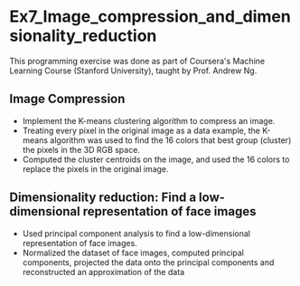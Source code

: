 # Ex7_Image_compression_and_dimensionality_reduction

This programming exercise was done as part of Coursera's Machine Learning Course (Stanford University), taught by Prof. Andrew Ng.

## Image Compression

* Implement the K-means clustering algorithm to compress an image.
* Treating every pixel in the original image as a data example, the K-means algorithm was used to find the 16 colors that best group (cluster) the pixels in the 3D RGB space.
* Computed the cluster centroids on the image, and used the 16 colors to replace the pixels in the original image.

## Dimensionality reduction: Find a low-dimensional representation of face images

* Used principal component analysis to find a low-dimensional representation of face images.
* Normalized the dataset of face images, computed principal components, projected the data onto the principal components and reconstructed an approximation of the data
